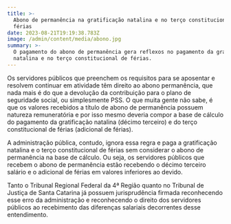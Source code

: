 ```yaml
---
title: >-
  Abono de permanência na gratificação natalina e no terço constitucional de
  férias
date: 2023-08-21T19:19:38.783Z
image: /admin/content/media/abono.jpg
summary: >-
  O pagamento do abono de permanência gera reflexos no pagamento da gratificação
  natalina e no terço constitucional de férias.
---
```

Os servidores públicos que preenchem os requisitos para se aposentar e resolvem continuar em atividade têm direito ao abono permanência, que nada mais é do que a devolução da contribuição para o plano de seguridade social, ou simplesmente PSS. O que muita gente não sabe, é que os valores recebidos a título de abono de permanência possuem natureza remuneratória e por isso mesmo deveria compor a base de cálculo do pagamento da gratificação natalina (décimo terceiro) e do terço constitucional de férias (adicional de férias).



A administração pública, contudo,  ignora essa regra e paga a gratificação natalina e o terço constitucional de férias sem considerar o abono de permanência na base de cálculo. Ou seja, os servidores públicos que recebem o abono de permanência estão recebendo o décimo terceiro salário e o adicional de férias em valores inferiores ao devido.



Tanto o Tribunal Regional Federal da 4ª Região quanto no Tribunal de Justiça de Santa Catarina já possuem jurisprudência firmada reconhecendo esse erro da administração e reconhecendo o direito dos servidores públicos ao recebimento das diferenças salariais decorrentes desse entendimento.
